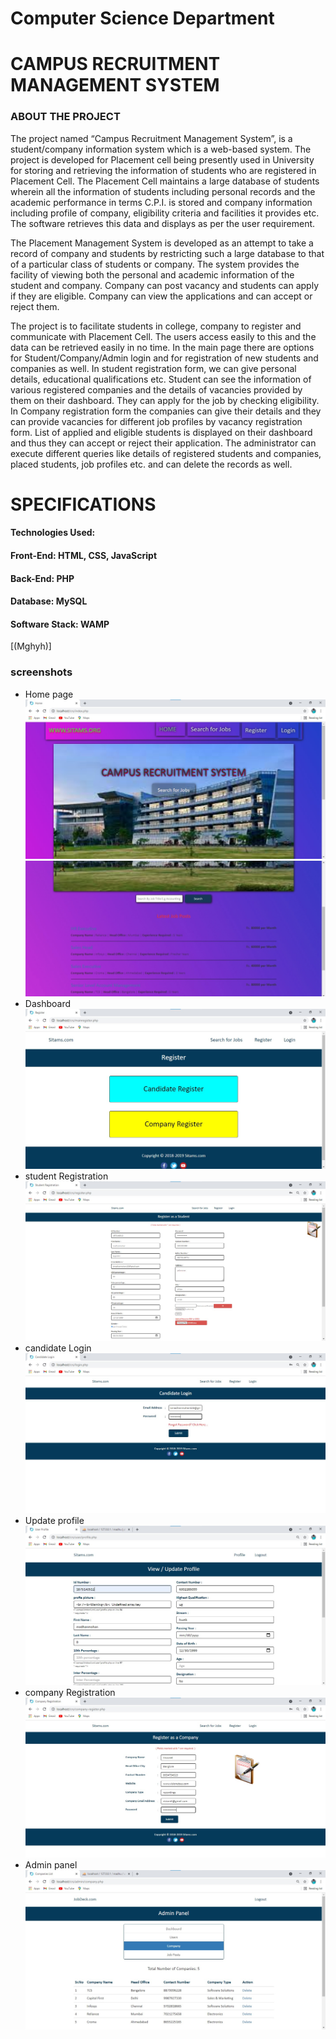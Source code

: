 # Computer Science Department

# CAMPUS RECRUITMENT MANAGEMENT SYSTEM

### ABOUT THE PROJECT

The project named “Campus Recruitment Management System”, is a
student/company information system which is a web-based system. The
project is developed for Placement cell being presently used in University
for storing and retrieving the information of students who are registered in
Placement Cell. The Placement Cell maintains a large database of students
wherein all the information of students including personal records and the
academic performance in terms C.P.I. is stored and company information
including profile of company, eligibility criteria and facilities it provides
etc. The software retrieves this data and displays as per the user
requirement.

The Placement Management System is developed as an attempt to take
a record of company and students by restricting such a large database to that
of a particular class of students or company. The system provides the
facility of viewing both the personal and academic information of the
student and company. Company can post vacancy and students can apply if
they are eligible. Company can view the applications and can accept or
reject them.

The project is to facilitate students in college, company to register and
communicate with Placement Cell. The users access easily to this and the
data can be retrieved easily in no time. In the main page there are options
for Student/Company/Admin login and for registration of new students and
companies as well. In student registration form, we can give personal
details, educational qualifications etc. Student can see the information of
various registered companies and the details of vacancies provided by them
on their dashboard. They can apply for the job by checking eligibility. In
Company registration form the companies can give their details and they
can provide vacancies for different job profiles by vacancy registration
form. List of applied and eligible students is displayed on their dashboard
and thus they can accept or reject their application. The administrator can
execute different queries like details of registered students and companies,
placed students, job profiles etc. and can delete the records as well.



# SPECIFICATIONS

#### Technologies Used:

#### Front-End: HTML, CSS, JavaScript

#### Back-End: PHP

#### Database: MySQL

#### Software Stack: WAMP

[(Mghyh)]

### screenshots

- Home page
![hello](/Screenshot/1.jpeg)
![hello](/Screenshot/2_1.jpg)
- Dashboard
![hello](/Screenshot/3.jpeg)
- student Registration
![hello](/Screenshot/4.jpeg)
- candidate Login 
![hello](/Screenshot/5.jpeg)
- Update profile
![hello](/Screenshot/6.jpeg)
- company Registration
![hello](/Screenshot/7.jpeg)
- Admin panel
![hello](/Screenshot/8.jpeg)





